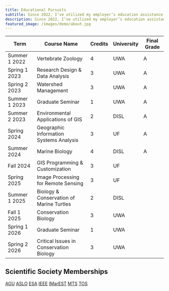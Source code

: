 ```yaml
---
title: Educational Pursuits
subtitle: Since 2022, I’ve utilized my employer’s education assistance program to pursue a Master’s in Conservation Biology from the University of West Alabama and a Graduate Certificate in Geospatial Analysis from the University of Florida. With a Bachelor of Science in Biological Oceanography from Rutgers University (2012), I’m looking to blend my background in marine science with my interest in technology and remote sensing to contribute to protecting marine habitats amid the challenges of climate change. 
description: Since 2022, I’ve utilized my employer’s education assistance program to pursue a Master’s in Conservation Biology from the University of West Alabama and a Graduate Certificate in Geospatial Analysis from the University of Florida. With a Bachelor of Science in Biological Oceanography from Rutgers University (2012), I’m looking to blend my background in marine science with my interest in technology and remote sensing to contribute to protecting marine habitats amid the challenges of climate change.
featured_image: /images/demo/about.jpg
---
```


| Term            | Course Name                                    | Credits | University | Final Grade |
|-----------------|------------------------------------------------|---------|------------|-------------|
| Summer 1 2022   | Vertebrate Zoology                             |       4 | UWA        | A           |
| Spring 1 2023   | Research Design & Data Analysis                |       3 | UWA        | A           |
| Spring 2 2023   | Watershed Management                           |       3 | UWA        | A           |
| Summer 1 2023   | Graduate Seminar                               |       1 | UWA        | A           |
| Summer 2 2023   | Environmental Applications of GIS              |       2 | DISL       | A           |
| Spring 2024     | Geographic Information Systems Analysis        |       3 | UF         | A           |
| Summer 2024     | Marine Biology                                 |       4 | DISL       | A           |
| Fall 2024       | GIS Programming & Customization                |       3 | UF         |             |
| Spring 2025     | Image Processing for Remote Sensing            |       3 | UF         |             |
| Summer 1 2025   | Biology & Conservation of Marine Turtles       |       2 | DISL       |             |
| Fall 1 2025     | Conservation Biology                           |       3 | UWA        |             |
| Spring 1 2026   | Graduate Seminar                               |       1 | UWA        |             |
| Spring 2 2026   | Critical Issues in Conservation Biology        |       3 | UWA        |             |

## Scientific Society Memberships

[AGU](https://www.agu.org/)
[ASLO](https://www.aslo.org/)
[ESA](https://www.esa.org/)
[IEEE](https://www.ieee.org/)
[IMarEST](https://www.imarest.org/)
[MTS](https://www.mtsociety.org/)
[TOS](https://tos.org/)



